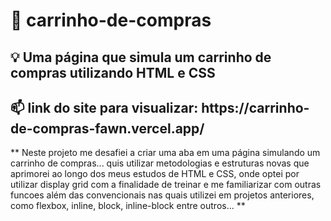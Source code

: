 # 🚩 carrinho-de-compras

## 💡 Uma página que simula um carrinho de compras utilizando HTML e CSS

<h2>
  📫 link do site para visualizar: https://carrinho-de-compras-fawn.vercel.app/ </h2>

** Neste projeto me desafiei a criar uma aba em uma página simulando um carrinho de compras... quis utilizar metodologias e estruturas novas que aprimorei ao longo dos meus estudos de HTML e CSS, onde optei por utilizar display grid com a finalidade de treinar e me familiarizar com outras funcoes além das convencionais nas quais utilizei em projetos anteriores, como flexbox, inline, block, inline-block  entre outros... **
